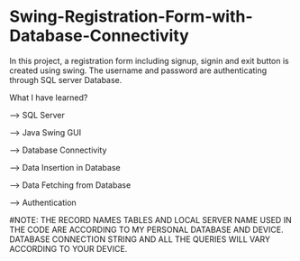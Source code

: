 # Swing-Registration-Form-with-Database-Connectivity
In this project, a registration form including signup, signin and exit button is created using swing. The username and password are authenticating through SQL server Database.



What I have learned?

--> SQL Server

--> Java Swing GUI

--> Database Connectivity

--> Data Insertion in Database

--> Data Fetching from Database 

--> Authentication

#NOTE: THE RECORD NAMES TABLES AND LOCAL SERVER NAME USED IN THE CODE ARE ACCORDING TO MY PERSONAL DATABASE AND DEVICE. 
       DATABASE CONNECTION STRING AND ALL THE QUERIES WILL VARY ACCORDING TO YOUR DEVICE.
